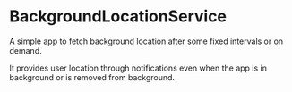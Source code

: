# BackgroundLocationService

A simple app to fetch background location after some fixed intervals or on demand.

It provides user location through notifications even when the app is in background or is removed from background. 

